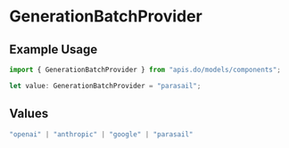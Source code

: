 # GenerationBatchProvider

## Example Usage

```typescript
import { GenerationBatchProvider } from "apis.do/models/components";

let value: GenerationBatchProvider = "parasail";
```

## Values

```typescript
"openai" | "anthropic" | "google" | "parasail"
```